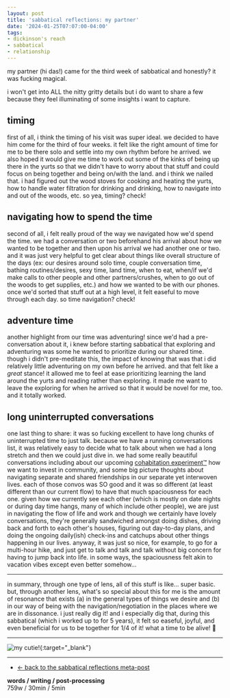 ```yaml
---
layout: post
title: 'sabbatical reflections: my partner'
date: '2024-01-25T07:07:00-04:00'
tags:
- dickinson's reach
- sabbatical
- relationship
--- 
```



my partner (hi das!) came for the third week of sabbatical and honestly? it was fucking magical.

i won't get into ALL the nitty gritty details but i do want to share a few because they feel illuminating of some insights i want to capture. 

## timing

first of all, i think the timing of his visit was super ideal. we decided to have him come for the third of four weeks. it felt like the right amount of time for me to be there solo and settle into my own rhythm before he arrived. we also hoped it would give me time to work out some of the kinks of being up there in the yurts so that we didn't have to worry about that stuff and could focus on being together and being on/with the land. and i think we nailed that. i had figured out the wood stoves for cooking and heating the yurts, how to handle water filtration for drinking and drinking, how to navigate into and out of the woods, etc. so yea, timing? check!

## navigating how to spend the time

second of all, i felt really proud of the way we navigated how we'd spend the time. we had a conversation or two beforehand his arrival about how we wanted to be together and then upon his arrival we had another one or two. and it was just very helpful to get clear about things like overall structure of the days (ex: our desires around solo time, couple conversation time, bathing routines/desires, sexy time, land time, when to eat, when/if we'd make calls to other people and other partners/crushes, when to go out of the woods to get supplies, etc.) and how we wanted to be with our phones. once we'd sorted that stuff out at a high level, it felt easeful to move through each day. so time navigation? check!

## adventure time

another highlight from our time was adventuring! since we'd had a pre-conversation about it, i knew before starting sabbatical that exploring and adventuring was some he wanted to prioritize during our shared time. though i didn't pre-meditate this, the impact of knowing that was that i did relatively little adventuring on my own before he arrived. and that felt like a *great* stance! it allowed me to feel at ease prioritizing learning the land around the yurts and reading rather than exploring. it made me want to leave the exploring for when he arrived so that it would be novel for me, too. and it totally worked. 

## long uninterrupted conversations

one last thing to share: it was so fucking excellent to have long chunks of uninterrupted time to just talk. because we have a running conversations list, it was relatively easy to decide what to talk about when we had a long stretch and then we could just dive in. we had some really beautiful conversations including about our upcoming [cohabitation experiment™️]({{site.baseurl}}2024/01/28/cohabitation-experimentation/) how we want to invest in community, and some big picture thoughts about navigating separate and shared friendships in our separate yet interwoven lives. each of those convos was SO good and it was so different (at least different than our current flow) to have that much spaciousness for each one. given how we currently see each other (which is mostly on date nights or during day time hangs, many of which include other people), we are just in navigating the flow of life and work and though we certainly have lovely conversations, they're generally sandwiched amongst doing dishes, driving back and forth to each other's houses, figuring out day-to-day plans, and doing the ongoing daily(ish) check-ins and catchups about other things happening in our lives. anyway, it was just so nice, for example, to go for a multi-hour hike, and just get to talk and talk and talk without big concern for having to jump back into life. in some ways, the spaciousness felt akin to vacation vibes except even better somehow...

--- 

in summary, through one type of lens, all of this stuff is like... super basic. but, through another lens, what's so special about this for me is the amount of resonance that exists (a) in the general types of things we desire and (b) in our way of being with the navigation/negotiation in the places where we are in dissonance. i just really dig it! and i especially dig that, during this sabbatical (which i worked up to for 5 years), it felt so easeful, joyful, and even beneficial for us to be together for 1/4 of it! what a time to be alive! 🥳 

---

![my cutie!](https://i.imgur.com/i1DTB2r.jpg){:target="_blank"}

---

* [<- back to the sabbatical reflections meta-post]({{site.baseurl}}2023/10/30/sabbatical-writeup/)

<!-- hyperlink bank -->


<!-- &#042; = asterisk -->
<!-- &#039; = single quote '-->

**words / writing / post-processing**  
759w / 30min / 5min

